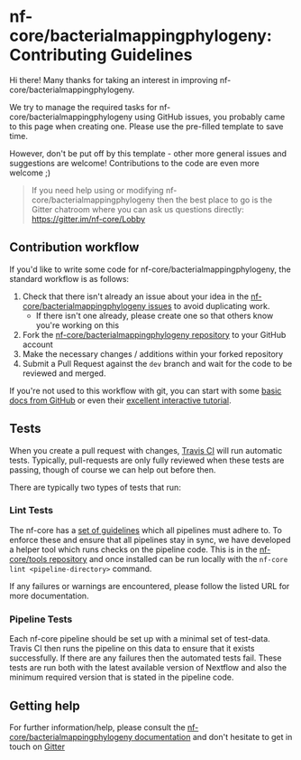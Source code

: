 # nf-core/bacterialmappingphylogeny: Contributing Guidelines

Hi there! Many thanks for taking an interest in improving nf-core/bacterialmappingphylogeny.

We try to manage the required tasks for nf-core/bacterialmappingphylogeny using GitHub issues, you probably came to this page when creating one. Please use the pre-filled template to save time.

However, don't be put off by this template - other more general issues and suggestions are welcome! Contributions to the code are even more welcome ;)

> If you need help using or modifying nf-core/bacterialmappingphylogeny then the best place to go is the Gitter chatroom where you can ask us questions directly: https://gitter.im/nf-core/Lobby

## Contribution workflow
If you'd like to write some code for nf-core/bacterialmappingphylogeny, the standard workflow
is as follows:

1. Check that there isn't already an issue about your idea in the
   [nf-core/bacterialmappingphylogeny issues](https://github.com/nf-core/bacterialmappingphylogeny/issues) to avoid
   duplicating work.
    * If there isn't one already, please create one so that others know you're working on this
2. Fork the [nf-core/bacterialmappingphylogeny repository](https://github.com/nf-core/bacterialmappingphylogeny) to your GitHub account
3. Make the necessary changes / additions within your forked repository
4. Submit a Pull Request against the `dev` branch and wait for the code to be reviewed and merged.

If you're not used to this workflow with git, you can start with some [basic docs from GitHub](https://help.github.com/articles/fork-a-repo/) or even their [excellent interactive tutorial](https://try.github.io/).


## Tests
When you create a pull request with changes, [Travis CI](https://travis-ci.org/) will run automatic tests.
Typically, pull-requests are only fully reviewed when these tests are passing, though of course we can help out before then.

There are typically two types of tests that run:

### Lint Tests
The nf-core has a [set of guidelines](http://nf-co.re/guidelines) which all pipelines must adhere to.
To enforce these and ensure that all pipelines stay in sync, we have developed a helper tool which runs checks on the pipeline code. This is in the [nf-core/tools repository](https://github.com/nf-core/tools) and once installed can be run locally with the `nf-core lint <pipeline-directory>` command.

If any failures or warnings are encountered, please follow the listed URL for more documentation.

### Pipeline Tests
Each nf-core pipeline should be set up with a minimal set of test-data.
Travis CI then runs the pipeline on this data to ensure that it exists successfully.
If there are any failures then the automated tests fail.
These tests are run both with the latest available version of Nextflow and also the minimum required version that is stated in the pipeline code.

## Getting help
For further information/help, please consult the [nf-core/bacterialmappingphylogeny documentation](https://github.com/nf-core/bacterialmappingphylogeny#documentation) and don't hesitate to get in touch on [Gitter](https://gitter.im/nf-core/Lobby)
